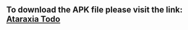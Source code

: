## To download the APK file please visit the link: [Ataraxia Todo](https://expo.dev/accounts/faizul_islam_fair/projects/react-native-todo/builds/52969c58-06b2-4821-a5ff-377c6f4bf403)
